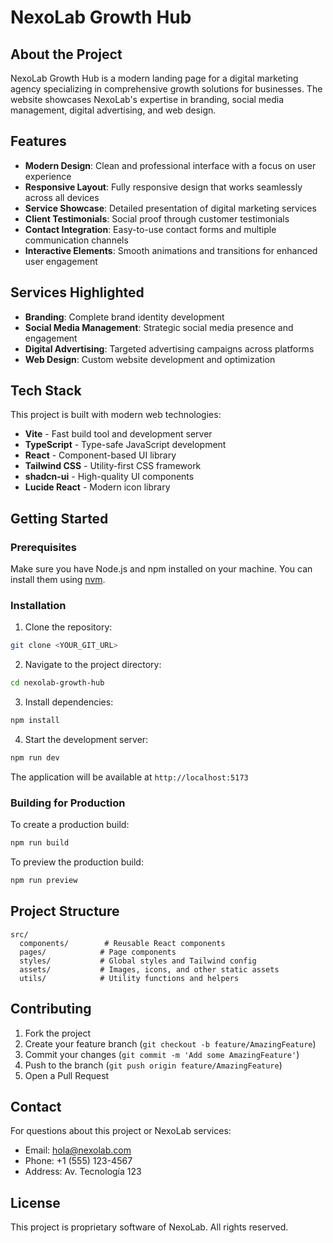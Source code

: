 # NexoLab Growth Hub

## About the Project

NexoLab Growth Hub is a modern landing page for a digital marketing agency specializing in comprehensive growth solutions for businesses. The website showcases NexoLab's expertise in branding, social media management, digital advertising, and web design.

## Features

- **Modern Design**: Clean and professional interface with a focus on user experience
- **Responsive Layout**: Fully responsive design that works seamlessly across all devices
- **Service Showcase**: Detailed presentation of digital marketing services
- **Client Testimonials**: Social proof through customer testimonials
- **Contact Integration**: Easy-to-use contact forms and multiple communication channels
- **Interactive Elements**: Smooth animations and transitions for enhanced user engagement

## Services Highlighted

- **Branding**: Complete brand identity development
- **Social Media Management**: Strategic social media presence and engagement
- **Digital Advertising**: Targeted advertising campaigns across platforms
- **Web Design**: Custom website development and optimization

## Tech Stack

This project is built with modern web technologies:

- **Vite** - Fast build tool and development server
- **TypeScript** - Type-safe JavaScript development
- **React** - Component-based UI library
- **Tailwind CSS** - Utility-first CSS framework
- **shadcn-ui** - High-quality UI components
- **Lucide React** - Modern icon library

## Getting Started

### Prerequisites

Make sure you have Node.js and npm installed on your machine. You can install them using [nvm](https://github.com/nvm-sh/nvm#installing-and-updating).

### Installation

1. Clone the repository:
```bash
git clone <YOUR_GIT_URL>
```

2. Navigate to the project directory:
```bash
cd nexolab-growth-hub
```

3. Install dependencies:
```bash
npm install
```

4. Start the development server:
```bash
npm run dev
```

The application will be available at `http://localhost:5173`

### Building for Production

To create a production build:

```bash
npm run build
```

To preview the production build:

```bash
npm run preview
```

## Project Structure

```
src/
  components/        # Reusable React components
  pages/            # Page components
  styles/           # Global styles and Tailwind config
  assets/           # Images, icons, and other static assets
  utils/            # Utility functions and helpers
```

## Contributing

1. Fork the project
2. Create your feature branch (`git checkout -b feature/AmazingFeature`)
3. Commit your changes (`git commit -m 'Add some AmazingFeature'`)
4. Push to the branch (`git push origin feature/AmazingFeature`)
5. Open a Pull Request

## Contact

For questions about this project or NexoLab services:

- Email: hola@nexolab.com
- Phone: +1 (555) 123-4567
- Address: Av. Tecnología 123

## License

This project is proprietary software of NexoLab. All rights reserved.
